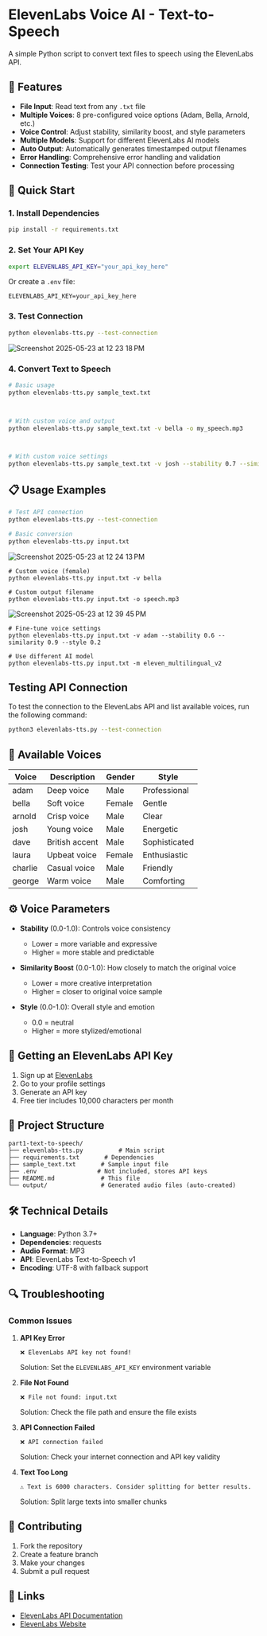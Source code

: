 # ElevenLabs Voice AI - Text-to-Speech

A simple Python script to convert text files to speech using the ElevenLabs API.

## 🎯 Features

- **File Input**: Read text from any `.txt` file
- **Multiple Voices**: 8 pre-configured voice options (Adam, Bella, Arnold, etc.)
- **Voice Control**: Adjust stability, similarity boost, and style parameters
- **Multiple Models**: Support for different ElevenLabs AI models
- **Auto Output**: Automatically generates timestamped output filenames
- **Error Handling**: Comprehensive error handling and validation
- **Connection Testing**: Test your API connection before processing

## 🚀 Quick Start

### 1. Install Dependencies
```bash
pip install -r requirements.txt
```

### 2. Set Your API Key
```bash
export ELEVENLABS_API_KEY="your_api_key_here"
```

Or create a `.env` file:
```
ELEVENLABS_API_KEY=your_api_key_here
```

### 3. Test Connection
```bash
python elevenlabs-tts.py --test-connection
```
![Screenshot 2025-05-23 at 12 23 18 PM](https://github.com/user-attachments/assets/5d356c8a-36e6-4c9d-b31a-d83c7c931158)


### 4. Convert Text to Speech
```bash
# Basic usage
python elevenlabs-tts.py sample_text.txt



# With custom voice and output
python elevenlabs-tts.py sample_text.txt -v bella -o my_speech.mp3



# With custom voice settings
python elevenlabs-tts.py sample_text.txt -v josh --stability 0.7 --similarity 0.8
```

## 📋 Usage Examples

```bash
# Test API connection
python elevenlabs-tts.py --test-connection

# Basic conversion
python elevenlabs-tts.py input.txt
```

![Screenshot 2025-05-23 at 12 24 13 PM](https://github.com/user-attachments/assets/cbdb3ccd-7a4d-4301-b28d-bc07a3146840)
```
# Custom voice (female)
python elevenlabs-tts.py input.txt -v bella

# Custom output filename
python elevenlabs-tts.py input.txt -o speech.mp3
```

![Screenshot 2025-05-23 at 12 39 45 PM](https://github.com/user-attachments/assets/53cfa097-1067-4428-a54b-ca017363c14c)
```
# Fine-tune voice settings
python elevenlabs-tts.py input.txt -v adam --stability 0.6 --similarity 0.9 --style 0.2

# Use different AI model
python elevenlabs-tts.py input.txt -m eleven_multilingual_v2
```

## Testing API Connection

To test the connection to the ElevenLabs API and list available voices, run the following command:

```bash
python3 elevenlabs-tts.py --test-connection
```

## 🎤 Available Voices

| Voice   | Description     | Gender | Style        |
|---------|----------------|--------|--------------|
| adam    | Deep voice     | Male   | Professional |
| bella   | Soft voice     | Female | Gentle       |
| arnold  | Crisp voice    | Male   | Clear        |
| josh    | Young voice    | Male   | Energetic    |
| dave    | British accent | Male   | Sophisticated|
| laura   | Upbeat voice   | Female | Enthusiastic |
| charlie | Casual voice   | Male   | Friendly     |
| george  | Warm voice     | Male   | Comforting   |

## ⚙️ Voice Parameters

- **Stability** (0.0-1.0): Controls voice consistency
  - Lower = more variable and expressive
  - Higher = more stable and predictable
  
- **Similarity Boost** (0.0-1.0): How closely to match the original voice
  - Lower = more creative interpretation
  - Higher = closer to original voice sample
  
- **Style** (0.0-1.0): Overall style and emotion
  - 0.0 = neutral
  - Higher = more stylized/emotional

## 🔑 Getting an ElevenLabs API Key

1. Sign up at [ElevenLabs](https://elevenlabs.io)
2. Go to your profile settings
3. Generate an API key
4. Free tier includes 10,000 characters per month

## 📁 Project Structure

```
part1-text-to-speech/
├── elevenlabs-tts.py          # Main script
├── requirements.txt       # Dependencies
├── sample_text.txt       # Sample input file
├── .env                 # Not included, stores API keys
├── README.md             # This file
└── output/               # Generated audio files (auto-created)
```

## 🛠️ Technical Details

- **Language**: Python 3.7+
- **Dependencies**: requests
- **Audio Format**: MP3
- **API**: ElevenLabs Text-to-Speech v1
- **Encoding**: UTF-8 with fallback support

## 🔍 Troubleshooting

### Common Issues

1. **API Key Error**
   ```
   ❌ ElevenLabs API key not found!
   ```
   Solution: Set the `ELEVENLABS_API_KEY` environment variable

2. **File Not Found**
   ```
   ❌ File not found: input.txt
   ```
   Solution: Check the file path and ensure the file exists

3. **API Connection Failed**
   ```
   ❌ API connection failed
   ```
   Solution: Check your internet connection and API key validity

4. **Text Too Long**
   ```
   ⚠️ Text is 6000 characters. Consider splitting for better results.
   ```
   Solution: Split large texts into smaller chunks


## 🤝 Contributing

1. Fork the repository
2. Create a feature branch
3. Make your changes
4. Submit a pull request


## 🔗 Links

- [ElevenLabs API Documentation](https://docs.elevenlabs.io/)
- [ElevenLabs Website](https://elevenlabs.io)
